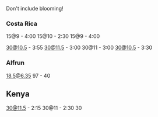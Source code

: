 Don't include blooming!


### Costa Rica
15@9 - 4:00
15@10 - 2:30
15@9 - 4:00

30@10.5 - 3:55
30@11.5 - 3:00
30@11 - 3:00
30@10.5 - 3:30

### Alfrun
18.5@6.35 97 - 40


## Kenya
30@11.5 - 2:15
30@11 - 2:30
30